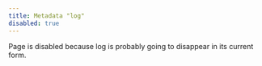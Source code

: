 ```yaml
---
title: Metadata "log"
disabled: true
---
```


Page is disabled because log is probably going to disappear in its current form.
